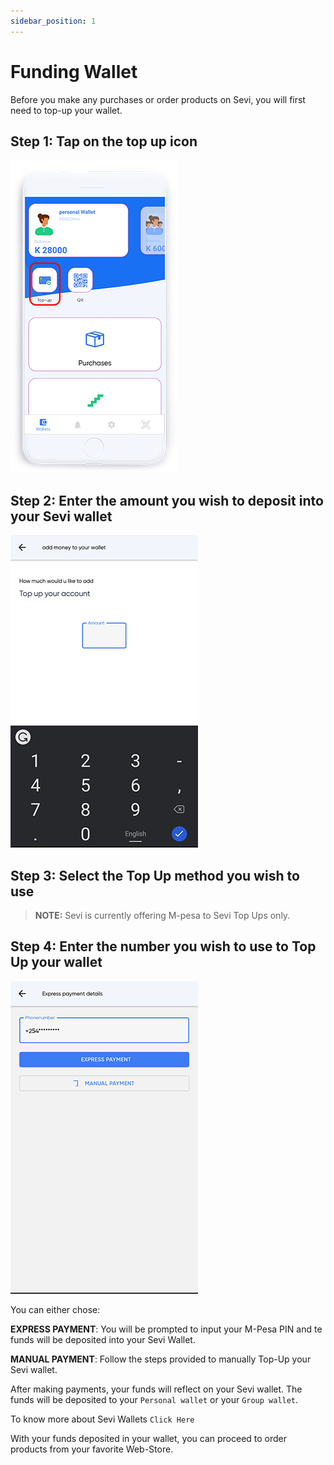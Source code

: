 ```yaml
---
sidebar_position: 1
---
```


# Funding Wallet

Before you make any purchases or order products on Sevi, you will first need to top-up your wallet.


## Step 1: Tap on the top up icon 

![alt text](/static/topup/topupicon.png "Logo Title Text 1")

## Step 2: Enter the amount you wish to deposit into your Sevi wallet

![alt text](/static/topup/topupamount.png "Logo Title Text 1")

## Step 3:	Select the Top Up method you wish to use

>**NOTE:**  Sevi is currently offering M-pesa to Sevi Top Ups only.


## Step 4: Enter the number you wish to use to Top Up your wallet

![alt text](/static/topup/topupnumber.png "Logo Title Text 1")

You can either chose:

**EXPRESS PAYMENT**: You will be prompted to input your M-Pesa PIN and te funds will be deposited into your Sevi Wallet.

**MANUAL PAYMENT**: Follow the steps provided to manually Top-Up your Sevi wallet.

After making payments, your funds will reflect on your Sevi wallet. The funds will be deposited to your `Personal wallet` or your `Group wallet`.

To know more about Sevi Wallets `Click Here`

With your funds deposited in your wallet, you can proceed to order products from your favorite Web-Store.
